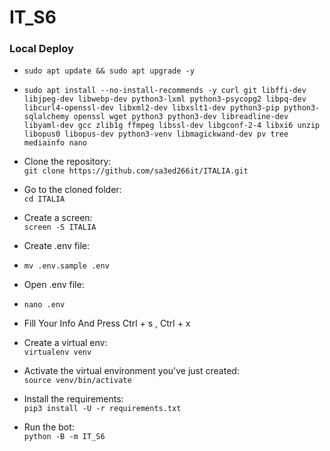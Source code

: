 # IT_S6

### Local Deploy
- `sudo apt update && sudo apt upgrade -y`

- `sudo apt install --no-install-recommends -y curl git libffi-dev libjpeg-dev libwebp-dev python3-lxml python3-psycopg2 libpq-dev libcurl4-openssl-dev libxml2-dev libxslt1-dev python3-pip python3-sqlalchemy openssl wget python3 python3-dev libreadline-dev libyaml-dev gcc zlib1g ffmpeg libssl-dev libgconf-2-4 libxi6 unzip libopus0 libopus-dev python3-venv libmagickwand-dev pv tree mediainfo nano`

- Clone the repository:    
`git clone https://github.com/sa3ed266it/ITALIA.git`
- Go to the cloned folder:    
`cd ITALIA`
- Create a screen:      
`screen -S ITALIA`
- Create .env file:      
- `mv .env.sample .env`
- Open .env file:      
- `nano .env`
- Fill Your Info And Press Ctrl + s , Ctrl + x
- Create a virtual env:      
`virtualenv venv`
- Activate the virtual environment you've just created:      
`source venv/bin/activate`
- Install the requirements:      
`pip3 install -U -r requirements.txt`
- Run the bot:      
`python -B -m IT_S6`
